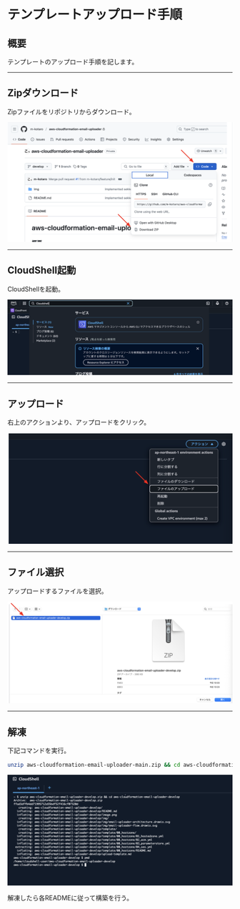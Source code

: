 # テンプレートアップロード手順


## 概要

テンプレートのアップロード手順を記します。

---

## Zipダウンロード

Zipファイルをリポジトリからダウンロード。

![](./img/image-upload-template.png)

---

## CloudShell起動

CloudShellを起動。

![](./img/image-upload-template-1.png)

---

## アップロード

右上のアクションより、アップロードをクリック。

![](./img/image-upload-template-2.png)

---

## ファイル選択

アップロードするファイルを選択。

![](./img/image-upload-template-3.png)


---

## 解凍

下記コマンドを実行。

```bash
unzip aws-cloudformation-email-uploader-main.zip && cd aws-cloudformation-email-uploader-main
```

![](./img/image-upload-template-4.png)

解凍したら各READMEに従って構築を行う。


